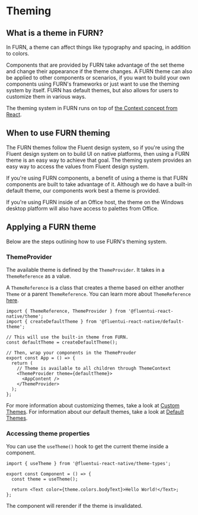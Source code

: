 # Theming

## What is a theme in FURN?

In FURN, a theme can affect things like typography and spacing, in addition to colors.

Components that are provided by FURN take advantage of the set theme and change their appearance if the theme changes.
A FURN theme can also be applied to other components or scenarios, if you want to build your own components using FURN's frameworks or just want to use the theming system by itself.
FURN has default themes, but also allows for users to customize them in various ways.

The theming system in FURN runs on top of [the Context concept from React](https://reactjs.org/docs/context.html).

## When to use FURN theming

The FURN themes follow the Fluent design system, so if you're using the Fluent design system on to build UI on native platforms, then using a FURN theme is an easy way to achieve that goal. The theming system provides an easy way to access the values from Fluent design system.

If you're using FURN components, a benefit of using a theme is that FURN components are built to take advantage of it. Although we do have a built-in default theme, our components work best a theme is provided.

If you're using FURN inside of an Office host, the theme on the Windows desktop platform will also have access to palettes from Office.

## Applying a FURN theme

Below are the steps outlining how to use FURN's theming system.

### ThemeProvider

The available theme is defined by the `ThemeProvider`. It takes in a `ThemeReference` as a value.

A `ThemeReference` is a class that creates a theme based on either another `Theme` or a parent `ThemeReference`. You can learn more about `ThemeReference` [here](https://github.com/microsoft/fluentui-react-native/blob/master/packages/framework/theme/README.md).

```tsx
import { ThemeReference, ThemeProvider } from '@fluentui-react-native/theme';
import { createDefaultTheme } from '@fluentui-react-native/default-theme';

// This will use the built-in theme from FURN.
const defaultTheme = createDefaultTheme();

// Then, wrap your components in the ThemeProvder
export const App = () => {
  return (
    // Theme is available to all children through ThemeContext
    <ThemeProvider theme={defaultTheme}>
      <AppContent />
    </ThemeProvider>
  );
};
```

For more information about customizing themes, take a look at [Custom Themes](./CustomTheme). For information about our default themes, take a look at [Default Themes](./DefaultThemes).

### Accessing theme properties

You can use the `useTheme()` hook to get the current theme inside a component.

```tsx
import { useTheme } from '@fluentui-react-native/theme-types';

export const Component = () => {
  const theme = useTheme();

  return <Text color={theme.colors.bodyText}>Hello World!</Text>;
};
```

The component will rerender if the theme is invalidated.
